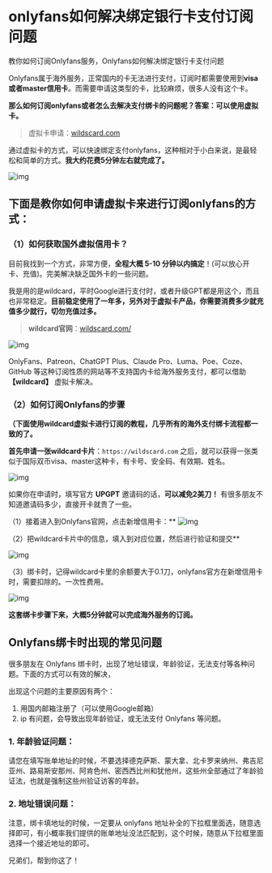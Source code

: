 # onlyfans如何解决绑定银行卡支付订阅问题
教你如何订阅Onlyfans服务，Onlyfans如何解决绑定银行卡支付问题

Onlyfans属于海外服务，正常国内的卡无法进行支付，订阅时都需要使用到**visa或者master信用卡**。而需要申请这类型的卡，比较麻烦，很多人没有这个卡。

**那么如何订阅onlyfans或者怎么去解决支付绑卡的问题呢？答案：可以使用虚拟卡。**

> 虚拟卡申请：[wildscard.com](https://wildscard.com)

通过虚拟卡的方式，可以快速绑定支付onlyfans，这种相对于小白来说，是最轻松和简单的方式。**我大约花费5分钟左右就完成了。**

![img](https://pic3.zhimg.com/80/v2-0e6777cd30b3a1006416742d39f4e196_720w.jpg)


## 下面是教你如何申请虚拟卡来进行订阅onlyfans的方式：

### （1）如何获取国外虚拟信用卡？

目前我找到一个方式，非常方便，**全程大概 5-10 分钟以内搞定**！(可以放心开卡、充值)。完美解决缺乏国外卡的一些问题。

我是用的是wildcard，平时Google进行支付时，或者升级GPT都是用这个，而且也非常稳定。**目前稳定使用了一年多，另外对于虚拟卡产品，你需要消费多少就充值多少就行，切勿充值过多。**

> **wildcard官网**：[wildscard.com/](https://wildscard.com/)

![img](https://pic4.zhimg.com/80/v2-f99e221b60705c17c47701221f58ba9a_720w.jpg)


OnlyFans、Patreon、ChatGPT Plus、Claude Pro、Luma、Poe、Coze、GitHub 等这种订阅性质的网站等不支持国内卡给海外服务支付，都可以借助 **【wildcard】** 虚拟卡解决。

### （2）如何订阅Onlyfans的步骤

**（下面使用wildcard虚拟卡进行订阅的教程，几乎所有的海外支付绑卡流程都一致的了。**

**首先申请一张wildcard卡片**：`https://wildscard.com` 之后，就可以获得一张类似于国际双币visa、master这种卡，有卡号、安全码、有效期、姓名。

![img](https://pic1.zhimg.com/80/v2-ec514d4ca6d069925f3fccab026820c3_720w.jpg)


如果你在申请时，填写官方 **UPGPT** 邀请码的话，**可以减免2美刀！** 有很多朋友不知道邀请码多少，直接开卡就贵了一些。

（1）接着进入到Onlyfans官网，点击新增信用卡：**
![img](https://pic3.zhimg.com/80/v2-22ca3675d087f2f57e788cd3a863cc1f_720w.jpg)


（2）把wildcard卡片中的信息，填入到对应位置，然后进行验证和提交**

![img](https://pic4.zhimg.com/80/v2-e27cc2f4ba7d24202b0a73eaaea6ab27_720w.jpg)


（3）绑卡时，记得wildcard卡里的余额要大于0.1刀，onlyfans官方在新增信用卡时，需要扣除的。一次性费用。

![img](https://pic1.zhimg.com/80/v2-c1f132bff19e192d95e11e31be2313e4_720w.jpg)



**这套绑卡步骤下来，大概5分钟就可以完成海外服务的订阅。**

## Onlyfans绑卡时出现的常见问题

很多朋友在 Onlyfans 绑卡时，出现了地址错误，年龄验证，无法支付等各种问题。下面的方式可以有效的解决，

出现这个问题的主要原因有两个：

1. 用国内邮箱注册了（可以使用Google邮箱）
2. ip 有问题，会导致出现年龄验证，或无法支付 Onlyfans 等问题。

### 1. 年龄验证问题：

请您在填写账单地址的时候，不要选择德克萨斯、蒙大拿、北卡罗来纳州、弗吉尼亚州、路易斯安那州、阿肯色州、密西西比州和犹他州，这些州全部通过了年龄验证法，也就是强制这些州验证访客的年龄。

### 2. 地址错误问题：

注意，绑卡填地址的时候，一定要从 onlyfans 地址补全的下拉框里面选，随意选择即可，有小概率我们提供的账单地址没法匹配到，这个时候，随意从下拉框里面选择一个接近地址的即可。


兄弟们，帮到你这了！
